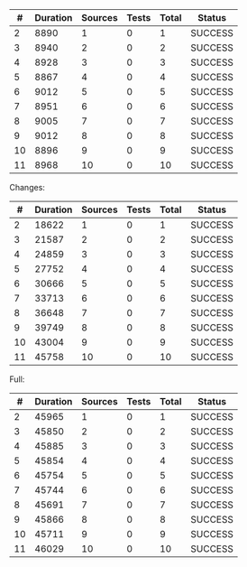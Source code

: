 | # | Duration | Sources | Tests | Total  | Status |
|---|----------|---------|-------|--------|--------|
| 2 | 8890 | 1 | 0 | 1 | SUCCESS |
| 3 | 8940 | 2 | 0 | 2 | SUCCESS |
| 4 | 8928 | 3 | 0 | 3 | SUCCESS |
| 5 | 8867 | 4 | 0 | 4 | SUCCESS |
| 6 | 9012 | 5 | 0 | 5 | SUCCESS |
| 7 | 8951 | 6 | 0 | 6 | SUCCESS |
| 8 | 9005 | 7 | 0 | 7 | SUCCESS |
| 9 | 9012 | 8 | 0 | 8 | SUCCESS |
| 10 | 8896 | 9 | 0 | 9 | SUCCESS |
| 11 | 8968 | 10 | 0 | 10 | SUCCESS |

Changes:


| # | Duration | Sources | Tests | Total  | Status |
|---|----------|---------|-------|--------|--------|
| 2 | 18622 | 1 | 0 | 1 | SUCCESS |
| 3 | 21587 | 2 | 0 | 2 | SUCCESS |
| 4 | 24859 | 3 | 0 | 3 | SUCCESS |
| 5 | 27752 | 4 | 0 | 4 | SUCCESS |
| 6 | 30666 | 5 | 0 | 5 | SUCCESS |
| 7 | 33713 | 6 | 0 | 6 | SUCCESS |
| 8 | 36648 | 7 | 0 | 7 | SUCCESS |
| 9 | 39749 | 8 | 0 | 8 | SUCCESS |
| 10 | 43004 | 9 | 0 | 9 | SUCCESS |
| 11 | 45758 | 10 | 0 | 10 | SUCCESS |

Full:


| # | Duration | Sources | Tests | Total  | Status |
|---|----------|---------|-------|--------|--------|
| 2 | 45965 | 1 | 0 | 1 | SUCCESS |
| 3 | 45850 | 2 | 0 | 2 | SUCCESS |
| 4 | 45885 | 3 | 0 | 3 | SUCCESS |
| 5 | 45854 | 4 | 0 | 4 | SUCCESS |
| 6 | 45754 | 5 | 0 | 5 | SUCCESS |
| 7 | 45744 | 6 | 0 | 6 | SUCCESS |
| 8 | 45691 | 7 | 0 | 7 | SUCCESS |
| 9 | 45866 | 8 | 0 | 8 | SUCCESS |
| 10 | 45711 | 9 | 0 | 9 | SUCCESS |
| 11 | 46029 | 10 | 0 | 10 | SUCCESS |